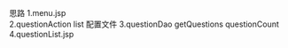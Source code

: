 思路
1.menu.jsp  
2.questionAction 
    list
    配置文件
3.questionDao
    getQuestions
    questionCount
4.questionList.jsp




    




    
    